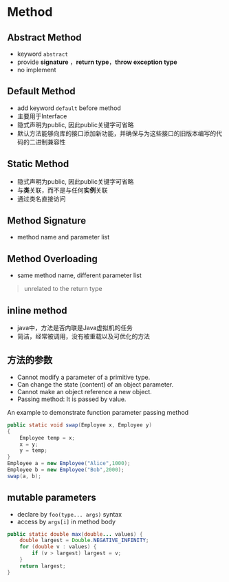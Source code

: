# Method

## Abstract Method

- keyword `abstract`
- provide **signature** ，**return type**，**throw exception type**
- no implement

## Default Method

- add keyword `default` before method
- 主要用于Interface
- 隐式声明为public, 因此public关键字可省略
- 默认方法能够向库的接口添加新功能，并确保与为这些接口的旧版本编写的代码的二进制兼容性

## Static Method

- 隐式声明为public, 因此public关键字可省略
- 与**类**关联，而不是与任何**实例**关联
- 通过类名直接访问

## Method Signature

- method name and parameter list

## Method Overloading

- same method name, different parameter list

> unrelated to the return type


## inline method

- java中，方法是否内联是Java虚拟机的任务
- 简洁，经常被调用，没有被重载以及可优化的方法

## 方法的参数

- Cannot modify a parameter of a primitive type.
- Can change the state (content) of an object parameter.
- Cannot make an object reference a new object.
- Passing method: It is passed by value.

An example to demonstrate function parameter passing method

```java
public static void swap(Employee x, Employee y)
{
    Employee temp = x;
    x = y;
    y = temp;
}
Employee a = new Employee("Alice",1000);
Employee b = new Employee("Bob",2000);
swap(a, b);
```

## mutable parameters  

- declare by `foo(type... args)` syntax
- access by `args[i]` in method body

```java
public static double max(double... values) {
    double largest = Double.NEGATIVE_INFINITY;
    for (double v : values) {
        if (v > largest) largest = v;
    }
    return largest;
}
```
